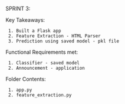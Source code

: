 SPRINT 3:

Key Takeaways: 
     
     1. Built a Flask app
     2. Feature Extraction - HTML Parser
     3. Prediction using saved model - pkl file
     
Functional Requirements met: 
 
     1. Classifier - saved model
     2. Announcement - application 

Folder Contents:

     1. app.py
     2. feature_extraction.py
 
